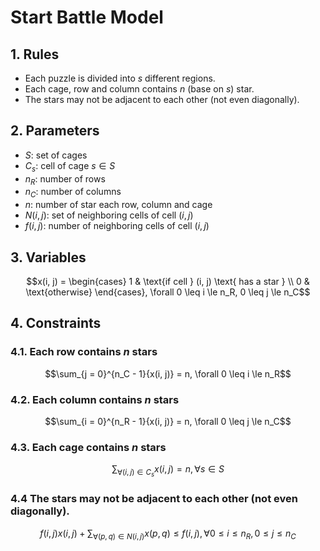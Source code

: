 # Start Battle Model

## 1. Rules

- Each puzzle is divided into $s$ different regions.
- Each cage, row and column contains $n$ (base on $s$) star.
- The stars may not be adjacent to each other (not even diagonally).

## 2. Parameters
- $S$: set of cages
- $C_s$: cell of cage $s \in S$
- $n_R$: number of rows
- $n_C$: number of columns
- $n$: number of star each row, column and cage
- $N(i, j)$: set of neighboring cells of cell $(i, j)$
- $f(i, j)$: number of neighboring cells of cell $(i, j)$

## 3. Variables

$$x(i, j) = \begin{cases}
    1 & \text{if cell } (i, j) \text{ has a star } \\
    0 & \text{otherwise}
\end{cases}, \forall 0 \leq i \le n_R, 0 \leq j \le n_C$$


## 4. Constraints
### 4.1. Each row contains $n$ stars
$$\sum_{j = 0}^{n_C - 1}{x(i, j)} = n, \forall 0 \leq i \le n_R$$

### 4.2. Each column contains $n$ stars
$$\sum_{i = 0}^{n_R - 1}{x(i, j)} = n, \forall 0 \leq j \le n_C$$

### 4.3. Each cage contains $n$ stars
$$\sum_{\forall (i, j) \in C_s}{x(i, j)} = n, \forall s \in S$$

### 4.4 The stars may not be adjacent to each other (not even diagonally).
$$f(i, j) x(i, j) + \sum_{\forall (p, q) \in N(i, j)}{x(p, q)} \leq f(i, j), \forall 0 \leq i \le n_R, 0 \leq j \le n_C$$
